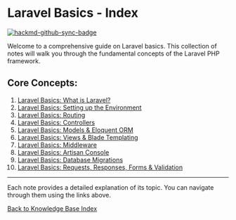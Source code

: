 # Laravel Basics - Index

[![hackmd-github-sync-badge](https://hackmd.io/@jmrecodes/B1PTGFkXgl/badge)](https://hackmd.io/@jmrecodes/B1PTGFkXgl)

Welcome to a comprehensive guide on Laravel basics. This collection of notes will walk you through the fundamental concepts of the Laravel PHP framework.

## Core Concepts:

1.  [Laravel Basics: What is Laravel?](what-is-laravel.md)
2.  [Laravel Basics: Setting up the Environment](setting-up-a-laravel-development-environment.md)
3.  [Laravel Basics: Routing](laravel-basics-routing.md)
4.  [Laravel Basics: Controllers](laravel-basics-controllers.md)
5.  [Laravel Basics: Models & Eloquent ORM](laravel-basics-models-and-eloquent-orm.md)
6.  [Laravel Basics: Views & Blade Templating](laravel-basics-views-and-blade-templating.md)
7.  [Laravel Basics: Middleware](laravel-basics-middleware.md)
8.  [Laravel Basics: Artisan Console](laravel-basics-artisan-console.md)
9.  [Laravel Basics: Database Migrations](laravel-basics-database-migrations.md)
10. [Laravel Basics: Requests, Responses, Forms & Validation](laravel-basics-requests-responses-forms-and-validation.md)

---
Each note provides a detailed explanation of its topic. You can navigate through them using the links above.

[Back to Knowledge Base Index](/README.md)